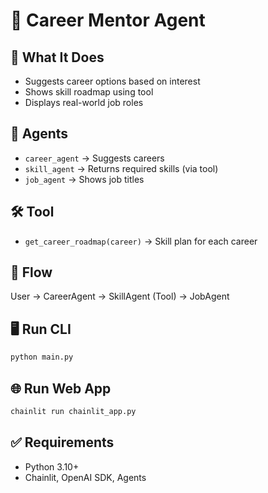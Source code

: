 
# 💼 Career Mentor Agent

## 🧠 What It Does
- Suggests career options based on interest
- Shows skill roadmap using tool
- Displays real-world job roles

## 🧩 Agents
- `career_agent` → Suggests careers
- `skill_agent` → Returns required skills (via tool)
- `job_agent` → Shows job titles

## 🛠️ Tool
- `get_career_roadmap(career)` → Skill plan for each career

## 🔁 Flow
User → CareerAgent → SkillAgent (Tool) → JobAgent

## 🖥️ Run CLI
```bash
python main.py
```

## 🌐 Run Web App
```bash
chainlit run chainlit_app.py
```

## ✅ Requirements
- Python 3.10+
- Chainlit, OpenAI SDK, Agents
